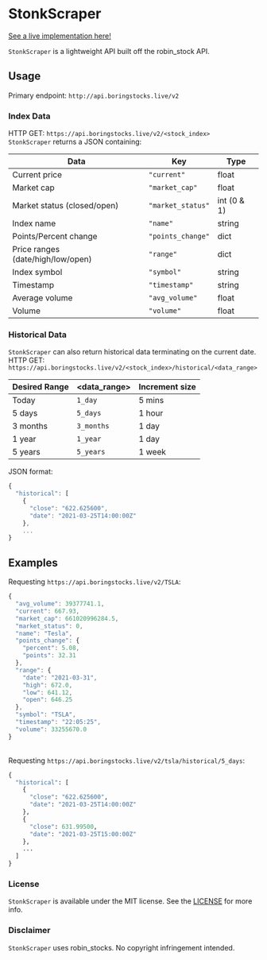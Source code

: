 # __StonkScraper__
[See a live implementation here!](https://boringstocks.live/)

`StonkScraper` is a lightweight API built off the robin_stock API.

## Usage

Primary endpoint: `http://api.boringstocks.live/v2`

### Index Data
HTTP GET:  `https://api.boringstocks.live/v2/<stock_index>`<br>
`StonkScraper` returns a JSON containing:

Data | Key | Type
---- | --- | ----
Current price | `"current"` | float
Market cap | `"market_cap"` | float
Market status (closed/open) | `"market_status"` | int (0 & 1) 
Index name | `"name"` | string
Points/Percent change | `"points_change"` | dict
Price ranges (date/high/low/open) | `"range"` | dict
Index symbol | `"symbol"` | string
Timestamp | `"timestamp"` | string
Average volume | `"avg_volume"` | float
Volume | `"volume"` | float


### Historical Data
`StonkScraper` can also return historical data terminating on the current date.<br>
HTTP GET: `https://api.boringstocks.live/v2/<stock_index>/historical/<data_range>`

Desired Range | <data_range> | Increment size
------------- | ------------ | --------------
Today | `1_day` | 5 mins
5 days | `5_days` | 1 hour
3 months | `3_months` | 1 day
1 year | `1_year` | 1 day
5 years | `5_years` | 1 week

JSON format:
```javascript
{
  "historical": [
    {
      "close": "622.625600", 
      "date": "2021-03-25T14:00:00Z"
    },
    ...
}
```

## Examples
Requesting `https://api.boringstocks.live/v2/TSLA`:
```javascript
{
  "avg_volume": 39377741.1, 
  "current": 667.93, 
  "market_cap": 661020996284.5, 
  "market_status": 0, 
  "name": "Tesla", 
  "points_change": {
    "percent": 5.08, 
    "points": 32.31
  }, 
  "range": {
    "date": "2021-03-31", 
    "high": 672.0, 
    "low": 641.12, 
    "open": 646.25
  }, 
  "symbol": "TSLA", 
  "timestamp": "22:05:25", 
  "volume": 33255670.0
}
```
<br>Requesting `https://api.boringstocks.live/v2/tsla/historical/5_days`:
```python
{
  "historical": [
    {
      "close": "622.625600", 
      "date": "2021-03-25T14:00:00Z"
    }, 
    {
      "close": 631.99500, 
      "date": "2021-03-25T15:00:00Z"
    }, 
    ...
  ]
}
```

### License
`StonkScraper` is available under the MIT license. See the [LICENSE](https://github.com/BoringStocks/StonkScraper/blob/dev/LICENSE) for more info.

### Disclaimer
`StonkScraper` uses robin_stocks. No copyright infringement intended.
